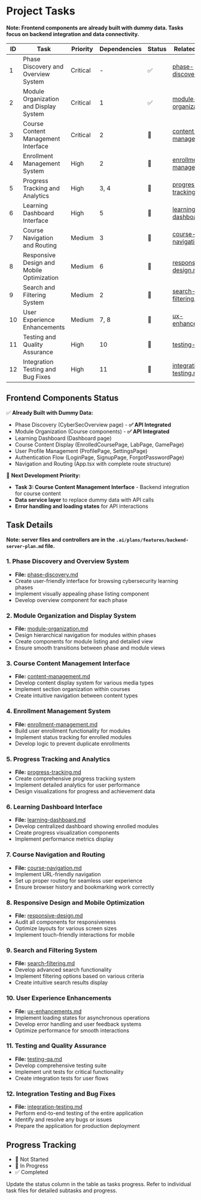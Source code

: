 # Project Tasks

**Note: Frontend components are already built with dummy data. Tasks focus on backend integration and data connectivity.**

| ID  | Task                                      | Priority | Dependencies | Status | Related Task File                                                         |
| --- | ----------------------------------------- | -------- | ------------ | ------ | ------------------------------------------------------------------------- |
| 1   | Phase Discovery and Overview System       | Critical | -            | ✅     | [phase-discovery.md](@.ai/tasks/task1_phase_discovery_overview.md)        |
| 2   | Module Organization and Display System    | Critical | 1            | ✅     | [module-organization.md](@.ai/tasks/task2_module_organization_display.md) |
| 3   | Course Content Management Interface       | Critical | 2            | 🔄     | [content-management.md](@.ai/tasks/task3_course_content_management.md)    |
| 4   | Enrollment Management System              | High     | 2            | 🔲     | [enrollment-management.md](@.ai/tasks/task4_enrollment_management.md)     |
| 5   | Progress Tracking and Analytics           | High     | 3, 4         | 🔲     | [progress-tracking.md](@.ai/tasks/task5_progress_tracking_analytics.md)   |
| 6   | Learning Dashboard Interface              | High     | 5            | 🔲     | [learning-dashboard.md](@.ai/tasks/task6_learning_dashboard.md)           |
| 7   | Course Navigation and Routing             | Medium   | 3            | 🔲     | [course-navigation.md](@.ai/tasks/task7_course_navigation_routing.md)     |
| 8   | Responsive Design and Mobile Optimization | Medium   | 6            | 🔲     | [responsive-design.md](@.ai/tasks/task8_responsive_design_mobile.md)      |
| 9   | Search and Filtering System               | Medium   | 2            | 🔲     | [search-filtering.md](@.ai/tasks/task9_search_filtering_system.md)        |
| 10  | User Experience Enhancements              | Medium   | 7, 8         | 🔲     | [ux-enhancements.md](@.ai/tasks/task10_user_experience_enhancements.md)   |
| 11  | Testing and Quality Assurance             | High     | 10           | 🔲     | [testing-qa.md](@.ai/tasks/task11_testing_quality_assurance.md)           |
| 12  | Integration Testing and Bug Fixes         | High     | 11           | 🔲     | [integration-testing.md](@.ai/tasks/task12_integration_testing_bugs.md)   |

## Frontend Components Status

✅ **Already Built with Dummy Data:**

- Phase Discovery (CyberSecOverview page) - **✅ API Integrated**
- Module Organization (Course components) - **✅ API Integrated**
- Learning Dashboard (Dashboard page)
- Course Content Display (EnrolledCoursePage, LabPage, GamePage)
- User Profile Management (ProfilePage, SettingsPage)
- Authentication Flow (LoginPage, SignupPage, ForgotPasswordPage)
- Navigation and Routing (App.tsx with complete route structure)

🔄 **Next Development Priority:**

- **Task 3: Course Content Management Interface** - Backend integration for course content
- **Data service layer** to replace dummy data with API calls
- **Error handling and loading states** for API interactions

## Task Details

**Note: server files and controllers are in the `.ai/plans/features/backend-server-plan.md` file.**

### 1. Phase Discovery and Overview System

- **File:** [phase-discovery.md](@.ai/tasks/phase-discovery.md)
- Create user-friendly interface for browsing cybersecurity learning phases
- Implement visually appealing phase listing component
- Develop overview component for each phase

### 2. Module Organization and Display System

- **File:** [module-organization.md](@.ai/tasks/module-organization.md)
- Design hierarchical navigation for modules within phases
- Create components for module listing and detailed view
- Ensure smooth transitions between phase and module views

### 3. Course Content Management Interface

- **File:** [content-management.md](@.ai/tasks/content-management.md)
- Develop content display system for various media types
- Implement section organization within courses
- Create intuitive navigation between content types

### 4. Enrollment Management System

- **File:** [enrollment-management.md](@.ai/tasks/enrollment-management.md)
- Build user enrollment functionality for modules
- Implement status tracking for enrolled modules
- Develop logic to prevent duplicate enrollments

### 5. Progress Tracking and Analytics

- **File:** [progress-tracking.md](@.ai/tasks/progress-tracking.md)
- Create comprehensive progress tracking system
- Implement detailed analytics for user performance
- Design visualizations for progress and achievement data

### 6. Learning Dashboard Interface

- **File:** [learning-dashboard.md](@.ai/tasks/learning-dashboard.md)
- Develop centralized dashboard showing enrolled modules
- Create progress visualization components
- Implement performance metrics display

### 7. Course Navigation and Routing

- **File:** [course-navigation.md](@.ai/tasks/course-navigation.md)
- Implement URL-friendly navigation
- Set up proper routing for seamless user experience
- Ensure browser history and bookmarking work correctly

### 8. Responsive Design and Mobile Optimization

- **File:** [responsive-design.md](@.ai/tasks/responsive-design.md)
- Audit all components for responsiveness
- Optimize layouts for various screen sizes
- Implement touch-friendly interactions for mobile

### 9. Search and Filtering System

- **File:** [search-filtering.md](@.ai/tasks/search-filtering.md)
- Develop advanced search functionality
- Implement filtering options based on various criteria
- Create intuitive search results display

### 10. User Experience Enhancements

- **File:** [ux-enhancements.md](@.ai/tasks/ux-enhancements.md)
- Implement loading states for asynchronous operations
- Develop error handling and user feedback systems
- Optimize performance for smooth interactions

### 11. Testing and Quality Assurance

- **File:** [testing-qa.md](@.ai/tasks/testing-qa.md)
- Develop comprehensive testing suite
- Implement unit tests for critical functionality
- Create integration tests for user flows

### 12. Integration Testing and Bug Fixes

- **File:** [integration-testing.md](@.ai/tasks/integration-testing.md)
- Perform end-to-end testing of the entire application
- Identify and resolve any bugs or issues
- Prepare the application for production deployment

## Progress Tracking

- 🔲 Not Started
- 🔄 In Progress
- ✅ Completed

Update the status column in the table as tasks progress. Refer to individual task files for detailed subtasks and progress.
